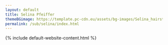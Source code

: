 ```yaml
---
layout: default
title: Selina Pfeiffer
themeBGimage: https://template.pc-cdn.eu/assets/bg-images/Selina_hairstreak_2525x1683.jpgstreak_%28Thestius_selina%29_male.JPG
permalink: /sub/selina/index.html
---
```


{% include default-website-content.html %}
